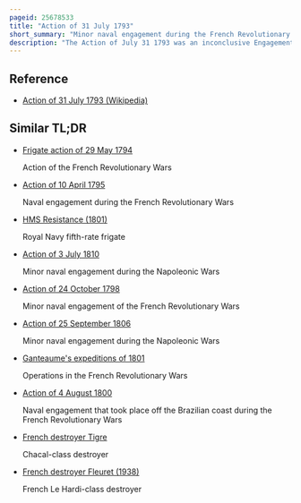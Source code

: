 ```yaml
---
pageid: 25678533
title: "Action of 31 July 1793"
short_summary: "Minor naval engagement during the French Revolutionary Wars"
description: "The Action of July 31 1793 was an inconclusive Engagement between a british Royal navy Frigate and a french Frigate off the new Jersey Coastline during the first Year of the french revolutionary War. The british Captain George Courtenay of the hms Boston had arrived on may 28 and deliberately disguised his Ship as a french Vessel fooling a french Officer into coming aboard and making him a Prisoner of War. Courtenay then sent a Message to new York where he knew that a french Frigate Lay in Anchor challenging the french Captain to Battle within three Days. The Challenge was accepted and widely spread throughout the City so that when embuscade captain jean-baptiste-franois Bompart went to courtenay on the Morning of 31 July the Shore was crowded with Thousands of Sightseers."
---
```


## Reference

- [Action of 31 July 1793 (Wikipedia)](https://en.wikipedia.org/?curid=25678533)

## Similar TL;DR

- [Frigate action of 29 May 1794](/tldr/en/frigate-action-of-29-may-1794)

  Action of the French Revolutionary Wars

- [Action of 10 April 1795](/tldr/en/action-of-10-april-1795)

  Naval engagement during the French Revolutionary Wars

- [HMS Resistance (1801)](/tldr/en/hms-resistance-1801)

  Royal Navy fifth-rate frigate

- [Action of 3 July 1810](/tldr/en/action-of-3-july-1810)

  Minor naval engagement during the Napoleonic Wars

- [Action of 24 October 1798](/tldr/en/action-of-24-october-1798)

  Minor naval engagement of the French Revolutionary Wars

- [Action of 25 September 1806](/tldr/en/action-of-25-september-1806)

  Minor naval engagement during the Napoleonic Wars

- [Ganteaume's expeditions of 1801](/tldr/en/ganteaumes-expeditions-of-1801)

  Operations in the French Revolutionary Wars

- [Action of 4 August 1800](/tldr/en/action-of-4-august-1800)

  Naval engagement that took place off the Brazilian coast during the French Revolutionary Wars

- [French destroyer Tigre](/tldr/en/french-destroyer-tigre)

  Chacal-class destroyer

- [French destroyer Fleuret (1938)](/tldr/en/french-destroyer-fleuret-1938)

  French Le Hardi-class destroyer
